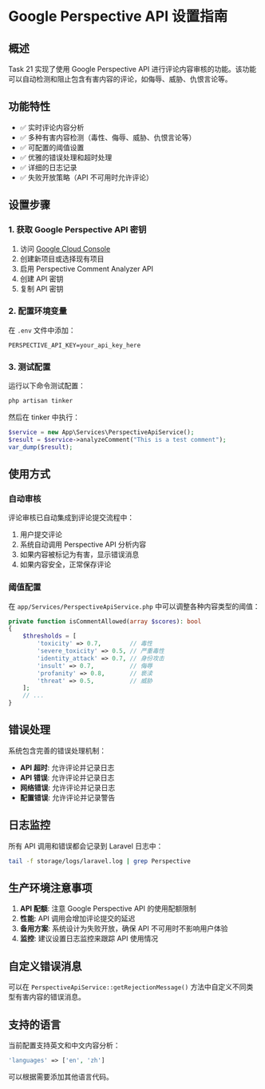 # Google Perspective API 设置指南

## 概述

Task 21 实现了使用 Google Perspective API 进行评论内容审核的功能。该功能可以自动检测和阻止包含有害内容的评论，如侮辱、威胁、仇恨言论等。

## 功能特性

- ✅ 实时评论内容分析
- ✅ 多种有害内容检测（毒性、侮辱、威胁、仇恨言论等）
- ✅ 可配置的阈值设置
- ✅ 优雅的错误处理和超时处理
- ✅ 详细的日志记录
- ✅ 失败开放策略（API 不可用时允许评论）

## 设置步骤

### 1. 获取 Google Perspective API 密钥

1. 访问 [Google Cloud Console](https://console.cloud.google.com/)
2. 创建新项目或选择现有项目
3. 启用 Perspective Comment Analyzer API
4. 创建 API 密钥
5. 复制 API 密钥

### 2. 配置环境变量

在 `.env` 文件中添加：

```env
PERSPECTIVE_API_KEY=your_api_key_here
```

### 3. 测试配置

运行以下命令测试配置：

```bash
php artisan tinker
```

然后在 tinker 中执行：

```php
$service = new App\Services\PerspectiveApiService();
$result = $service->analyzeComment("This is a test comment");
var_dump($result);
```

## 使用方式

### 自动审核

评论审核已自动集成到评论提交流程中：

1. 用户提交评论
2. 系统自动调用 Perspective API 分析内容
3. 如果内容被标记为有害，显示错误消息
4. 如果内容安全，正常保存评论

### 阈值配置

在 `app/Services/PerspectiveApiService.php` 中可以调整各种内容类型的阈值：

```php
private function isCommentAllowed(array $scores): bool
{
    $thresholds = [
        'toxicity' => 0.7,        // 毒性
        'severe_toxicity' => 0.5, // 严重毒性
        'identity_attack' => 0.7, // 身份攻击
        'insult' => 0.7,          // 侮辱
        'profanity' => 0.8,       // 亵渎
        'threat' => 0.5,          // 威胁
    ];
    // ...
}
```

## 错误处理

系统包含完善的错误处理机制：

- **API 超时**: 允许评论并记录日志
- **API 错误**: 允许评论并记录日志
- **网络错误**: 允许评论并记录日志
- **配置错误**: 允许评论并记录警告

## 日志监控

所有 API 调用和错误都会记录到 Laravel 日志中：

```bash
tail -f storage/logs/laravel.log | grep Perspective
```

## 生产环境注意事项

1. **API 配额**: 注意 Google Perspective API 的使用配额限制
2. **性能**: API 调用会增加评论提交的延迟
3. **备用方案**: 系统设计为失败开放，确保 API 不可用时不影响用户体验
4. **监控**: 建议设置日志监控来跟踪 API 使用情况

## 自定义错误消息

可以在 `PerspectiveApiService::getRejectionMessage()` 方法中自定义不同类型有害内容的错误消息。

## 支持的语言

当前配置支持英文和中文内容分析：

```php
'languages' => ['en', 'zh']
```

可以根据需要添加其他语言代码。 